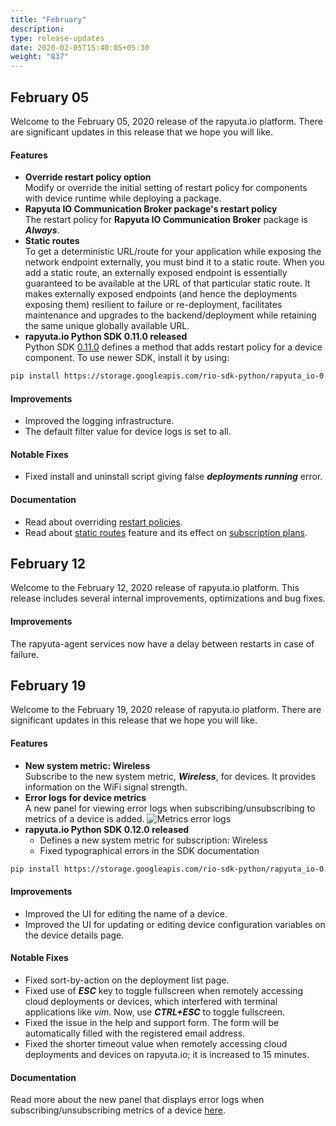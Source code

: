 ```yaml
---
title: "February"
description:
type: release-updates
date: 2020-02-05T15:40:05+05:30
weight: "837"
---
```

## February 05
Welcome to the February 05, 2020 release of the rapyuta.io platform. There are significant updates in this release that we hope you will like.

#### Features

* **Override restart policy option**    
Modify or override the initial setting of restart policy for components with device runtime while deploying a package.
* **Rapyuta IO Communication Broker package's restart policy**    
The restart policy for **Rapyuta IO Communication Broker** package is ***Always***.
* **Static routes**    
To get a deterministic URL/route for your application while exposing the network endpoint externally, you must bind it to a static route. When you add a static route, an externally exposed endpoint is essentially guaranteed to be available at the URL of that particular static route. It makes externally exposed endpoints (and hence the deployments exposing them) resilient to failure or re-deployment, facilitates maintenance and upgrades to the backend/deployment while retaining the same unique globally available URL.
* **rapyuta.io Python SDK 0.11.0 released**    
Python SDK [0.11.0](/developer-guide/tooling-automation/python-sdk/#installation) defines a method that adds restart policy for a device component.
To use newer SDK, install it by using:

```bash
pip install https://storage.googleapis.com/rio-sdk-python/rapyuta_io-0.11.0-py2-none-any.whl
```

#### Improvements

* Improved the logging infrastructure.
* The default filter value for device logs is set to all.

#### Notable Fixes

* Fixed install and uninstall script giving false ***deployments running*** error.

#### Documentation

* Read about overriding [restart policies](/developer-guide/manage-software-cycle/deployments/#restart-policy).
* Read about [static routes](/developer-guide/create-software-packages/package-internals/#exposing-endpoints-with-static-url) feature and its effect on [subscription plans](/pricing-support/pricing/find-plans/).

## February 12

Welcome to the February 12, 2020 release of rapyuta.io platform. This release includes several internal improvements, optimizations and bug fixes.

#### Improvements
The rapyuta-agent services now have a delay between restarts in case of failure.

## February 19
Welcome to the February 19, 2020 release of rapyuta.io platform. There are significant updates in this release that we hope you will like.

#### Features

* **New system metric: Wireless**    
  Subscribe to the new system metric, ***Wireless***, for devices. It provides information on the WiFi signal strength.
* **Error logs for device metrics**    
  A new panel for viewing error logs when subscribing/unsubscribing to metrics of a device is added.
  ![Metrics error logs](/images/chapters/developer-guide/tooling-automation/metrics/metrics-error-logs.png?classes=border,shadow&width=50pc)
* **rapyuta.io Python SDK 0.12.0 released**    
  * Defines a new system metric for subscription: Wireless
  * Fixed typographical errors in the SDK documentation

```bash
pip install https://storage.googleapis.com/rio-sdk-python/rapyuta_io-0.12.0-py2-none-any.whl
```

#### Improvements

* Improved the UI for editing the name of a device.
* Improved the UI for updating or editing device configuration variables on the device details page.

#### Notable Fixes

* Fixed sort-by-action on the deployment list page.
* Fixed use of ***ESC*** key to toggle fullscreen when remotely accessing cloud deployments or devices, which interfered with terminal applications like *vim*. Now, use ***CTRL+ESC*** to toggle fullscreen. 
* Fixed the issue in the help and support form. The form will be automatically filled with the registered email address.
* Fixed the shorter timeout value when remotely accessing cloud deployments and devices on rapyuta.io; it is increased to 15 minutes.

#### Documentation
Read more about the new panel that displays error logs when subscribing/unsubscribing metrics of a device [here](/developer-guide/tooling-automation/metrics/ros-support/#type-introspection-and-changing-data-types).